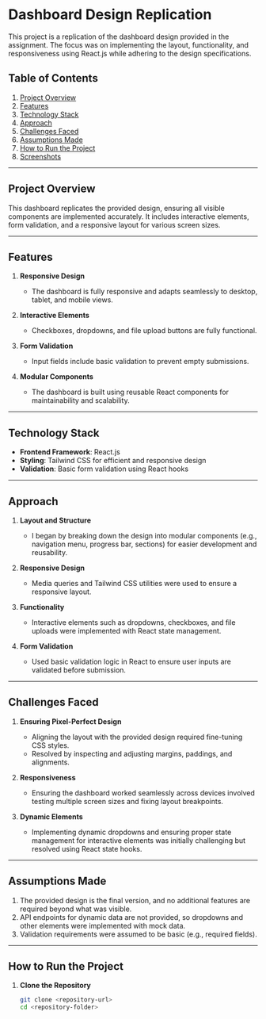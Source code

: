 # Dashboard Design Replication

This project is a replication of the dashboard design provided in the assignment. The focus was on implementing the layout, functionality, and responsiveness using React.js while adhering to the design specifications.

## Table of Contents
1. [Project Overview](#project-overview)
2. [Features](#features)
3. [Technology Stack](#technology-stack)
4. [Approach](#approach)
5. [Challenges Faced](#challenges-faced)
6. [Assumptions Made](#assumptions-made)
7. [How to Run the Project](#how-to-run-the-project)
8. [Screenshots](#screenshots)

---

## Project Overview
This dashboard replicates the provided design, ensuring all visible components are implemented accurately. It includes interactive elements, form validation, and a responsive layout for various screen sizes.

---

## Features
1. **Responsive Design**
   - The dashboard is fully responsive and adapts seamlessly to desktop, tablet, and mobile views.

2. **Interactive Elements**
   - Checkboxes, dropdowns, and file upload buttons are fully functional.

3. **Form Validation**
   - Input fields include basic validation to prevent empty submissions.

4. **Modular Components**
   - The dashboard is built using reusable React components for maintainability and scalability.

---

## Technology Stack
- **Frontend Framework**: React.js
- **Styling**: Tailwind CSS for efficient and responsive design
- **Validation**: Basic form validation using React hooks

---

## Approach
1. **Layout and Structure**
   - I began by breaking down the design into modular components (e.g., navigation menu, progress bar, sections) for easier development and reusability.

2. **Responsive Design**
   - Media queries and Tailwind CSS utilities were used to ensure a responsive layout.

3. **Functionality**
   - Interactive elements such as dropdowns, checkboxes, and file uploads were implemented with React state management.

4. **Form Validation**
   - Used basic validation logic in React to ensure user inputs are validated before submission.

---

## Challenges Faced
1. **Ensuring Pixel-Perfect Design**
   - Aligning the layout with the provided design required fine-tuning CSS styles.
   - Resolved by inspecting and adjusting margins, paddings, and alignments.

2. **Responsiveness**
   - Ensuring the dashboard worked seamlessly across devices involved testing multiple screen sizes and fixing layout breakpoints.

3. **Dynamic Elements**
   - Implementing dynamic dropdowns and ensuring proper state management for interactive elements was initially challenging but resolved using React state hooks.

---

## Assumptions Made
1. The provided design is the final version, and no additional features are required beyond what was visible.
2. API endpoints for dynamic data are not provided, so dropdowns and other elements were implemented with mock data.
3. Validation requirements were assumed to be basic (e.g., required fields).

---

## How to Run the Project

1. **Clone the Repository**
   ```bash
   git clone <repository-url>
   cd <repository-folder>
